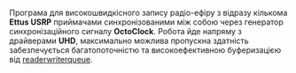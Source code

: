 Програма для високошвидкісного запису радіо-ефіру з відразу кількома **Ettus USRP** приймачами синхронізованими між собою через генератор синхронізаційного сигналу **OctoClock**. Робота йде напряму з драйверами **UHD**, максимально можлива пропускна здатність забезпечується багатопоточністю та високоефективною буферизацією від [readerwriterqueue](https://github.com/cameron314/readerwriterqueue).

